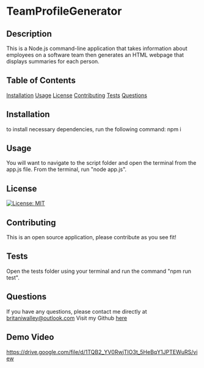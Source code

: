 # TeamProfileGenerator

## Description 
This is a Node.js command-line application that takes information about employees on a software team then generates an HTML webpage that displays summaries for each person. 
## Table of Contents
[Installation](#Installation)
[Usage](#Usage)
[License](#License)
[Contributing](#Contributing)
[Tests](#Tests)
[Questions](#Questions)
## Installation 
to install necessary dependencies, run the following command:
npm i
## Usage 
You will want to navigate to the script folder and open the terminal from the app.js file. From the terminal, run "node app.js".
## License 
[![License: MIT](https://img.shields.io/badge/License-MIT-yellow.svg)](https://opensource.org/licenses/MIT)
## Contributing 
This is an open source application, please contribute as you see fit! 
## Tests 
Open the tests folder using your terminal and run the command "npm run test". 
## Questions
If you have any questions, please contact me directly at britaniwalley@outlook.com 
Visit my Github [here](https://github.com/britaniwalley)

## Demo Video 

<a> https://drive.google.com/file/d/1TQB2_YV0RwjTIO3t_5HeBqY1JPTEWuRS/view </a>